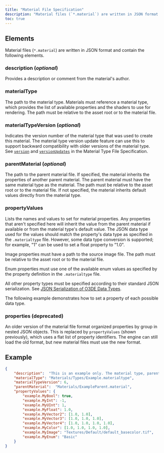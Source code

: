 ```yaml
---
title: "Material File Specification"
description: "Material files (`*.material`) are written in JSON format and contain the following elements."
toc: true
---
```


## Elements

Material files (`*.material`) are written in JSON format and contain the following elements.

### **description** (*optional*)  
Provides a description or comment from the material's author.

### **materialType**
The path to the material type. Materials must reference a material type, which provides the list of available properties and the shaders to use for rendering. The path must be relative to the asset root or to the material file.

### **materialTypeVersion** (*optional*)  

Indicates the version number of the material type that was used to create this material. The material type version update feature can use this to support backward compatibility with older versions of the material type. See [`version`](material-type-file-spec/#version) and [`versionUpdates`](material-type-file-spec/#versionupdates) in the Material Type File Specification.


### **parentMaterial** (*optional*)  
The path to the parent material file. If specified, the material inherits the properties of another parent material. The parent material must have the same material type as the material. The path must be relative to the asset root or to the material file. If not specified, the material inherits default values directly from the material type.

### **propertyValues**

Lists the names and values to set for material properties. Any properties that aren't specified here will inherit the value from the parent material if available or from the material type's default value. The JSON data type used for the values should match the property's data type as specified in the `.materialtype` file. However, some data type conversion is supported; for example, "1" can be used to set a float property to "1.0".

Image properties must have a path to the source image file. The path must be relative to the asset root or to the material file.

Enum properties must use one of the available enum values as specified by the property definition in the `.materialtype` file.

All other property types must be specified according to their standard JSON serialization. See [JSON Serialization of O3DE Data Types](/docs/user-guide/programming/serialization/json-data-types).

The following example demonstrates how to set a property of each possible data type.

### **properties** (deprecated)
An older version of the material file format organized properties by group in nested JSON objects. This is replaced by `propertyValues` (shown previously), which uses a flat list of property identifiers. The engine can still load the old format, but new material files must use the new format.

## Example

```json
{
    "description":  "This is an example only. The material type, parent, and properties don't exist.",
    "materialType": "Materials/Types/Example.materialtype",
    "materialTypeVersion": 6,
    "parentMaterial":  "Materials/ExampleParent.material",
    "propertyValues": {
        "example.MyBool": true,
        "example.MyInt": -1,
        "example.MyUInt": 1,
        "example.MyFloat": 1.0,
        "example.MyVector2": [1.0, 1.0],
        "example.MyVector3": [1.0, 1.0, 1.0],
        "example.MyVector4": [1.0, 1.0, 1.0, 1.0],
        "example.MyColor": [1.0, 1.0, 1.0, 1.0],
        "example.MyImage": "Textures/Default/default_basecolor.tif",
        "example.MyEnum": "Basic"
    }
}
```